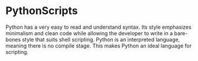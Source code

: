 # PythonScripts
Python has a very easy to read and understand syntax. Its style emphasizes minimalism and clean code while allowing the developer to write in a bare-bones style that suits shell scripting. Python is an interpreted language, meaning there is no compile stage. This makes Python an ideal language for scripting.
